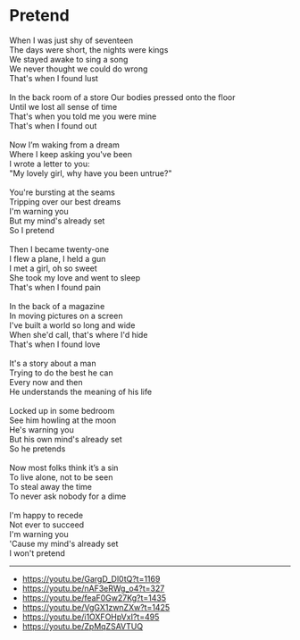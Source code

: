 # Pretend

When I was just shy of seventeen\
The days were short, the nights were kings\
We stayed awake to sing a song\
We never thought we could do wrong\
That's when I found lust\
\
In the back room of a store
Our bodies pressed onto the floor\
Until we lost all sense of time\
That's when you told me you were mine\
That's when I found out\
\
Now I’m waking from a dream\
Where I keep asking you've been\
I wrote a letter to you:\
"My lovely girl, why have you been untrue?"\
\
You're bursting at the seams\
Tripping over our best dreams\
I'm warning you\
But my mind's already set\
So I pretend\
\
Then I became twenty-one\
I flew a plane, I held a gun\
I met a girl, oh so sweet\
She took my love and went to sleep\
That's when I found pain\
\
In the back of a magazine\
In moving pictures on a screen\
I've built a world so long and wide\
When she'd call, that's where I'd hide\
That's when I found love\
\
It's a story about a man\
Trying to do the best he can\
Every now and then\
He understands the meaning of his life\
\
Locked up in some bedroom\
See him howling at the moon\
He's warning you\
But his own mind's already set\
So he pretends\
\
Now most folks think it’s a sin\
To live alone, not to be seen\
To steal away the time\
To never ask nobody for a dime\
\
I'm happy to recede\
Not ever to succeed\
I'm warning you\
'Cause my mind's already set\
I won't pretend

---
- https://youtu.be/GargD_Dl0tQ?t=1169
- https://youtu.be/nAF3eRWg_o4?t=327
- https://youtu.be/feaF0Gw27Kg?t=1435
- https://youtu.be/VgGX1zwnZXw?t=1425
- https://youtu.be/i1OXFOHpVxI?t=495
- https://youtu.be/ZpMqZSAVTUQ
